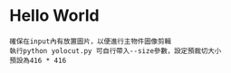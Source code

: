 # Hello World

```
確保在input內有放置圖片，以便進行主物件圖像剪輯
執行python yolocut.py 可自行帶入--size參數，設定預裁切大小
預設為416 * 416
```

<!-- 使用docker build新映像

```
docker build -t cuttool .
```

```
docker run -idt --name cuttool -v %cd%:/app cuttool
```

```
docker exec -it cuttool /bin/bash
```


確保在input內有放置圖片，以便進行主物件圖像剪輯
執行python yolocut.py 可自行帶入--size參數，設定預裁切大小
預設為416 * 416

```
python cutV4.py
```
"# CutTool_withyolov5"  -->
